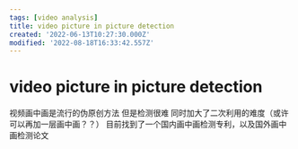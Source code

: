 ```yaml
---
tags: [video analysis]
title: video picture in picture detection
created: '2022-06-13T10:27:30.000Z'
modified: '2022-08-18T16:33:42.557Z'
---
```


# video picture in picture detection

视频画中画是流行的伪原创方法 但是检测很难 同时加大了二次利用的难度（或许可以再加一层画中画？？）
目前找到了一个国内画中画检测专利，以及国外画中画检测论文
